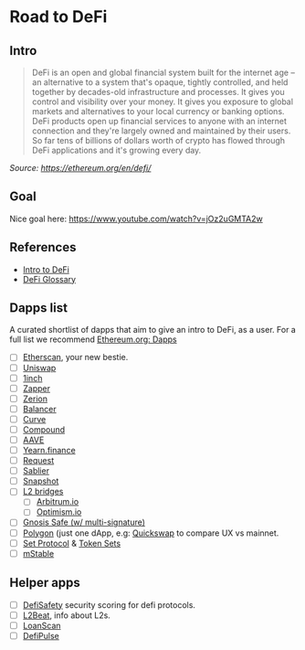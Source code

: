 # Road to DeFi

## Intro

> DeFi is an open and global financial system built for the internet age – an alternative to a system that's opaque, tightly controlled, and held together by decades-old infrastructure and processes. It gives you control and visibility over your money. It gives you exposure to global markets and alternatives to your local currency or banking options. DeFi products open up financial services to anyone with an internet connection and they're largely owned and maintained by their users. So far tens of billions of dollars worth of crypto has flowed through DeFi applications and it's growing every day.

_Source: <https://ethereum.org/en/defi/>_

## Goal

Nice goal here: <https://www.youtube.com/watch?v=jOz2uGMTA2w>

## References

- [Intro to DeFi](https://medium.com/the-capital/intro-to-defi-b4ab2ec0f156)
- [DeFi Glossary](https://docs.dego.finance/defi-glossary)

## Dapps list

A curated shortlist of dapps that aim to give an intro to DeFi, as a user. For a full list we recommend [Ethereum.org: Dapps](https://ethereum.org/en/dapps/#explore)

- [ ] [Etherscan](http://etherscan.io/), your new bestie.
- [ ] [Uniswap](https://uniswap.org/)
- [ ] [1inch](https://app.1inch.io)
- [ ] [Zapper](http://zapper.fi/)
- [ ] [Zerion](https://app.zerion.io/)
- [ ] [Balancer](https://balancer.fi/)
- [ ] [Curve](https://curve.fi/)
- [ ] [Compound](https://compound.finance/)
- [ ] [AAVE](https://aave.com/)
- [ ] [Yearn.finance](https://yearn.finance/)
- [ ] [Request](https://request.network/en/)
- [ ] [Sablier](https://sablier.finance/)
- [ ] [Snapshot](https://snapshot.org/#/)
- [ ] [L2 bridges]()
  - [ ] [Arbitrum.io](http://Arbitrum.io)
  - [ ] [Optimism.io](https://gateway.optimism.io/welcome)
- [ ] [Gnosis Safe (w/ multi-signature)](https://gnosis-safe.io)
- [ ] [Polygon](https://polygon.technology/) (just one dApp, e.g: [Quickswap](https://quickswap.exchange/) to compare UX vs mainnet.
- [ ] [Set Protocol](https://www.setprotocol.com/) & [Token Sets](https://www.tokensets.com/)
- [ ] [mStable](https://mstable.org/)

## Helper apps

- [ ] [DefiSafety](https://defisafety.com/) security scoring for defi protocols.
- [ ] [L2Beat](https://l2beat.com/), info about L2s.
- [ ] [LoanScan](https://loanscan.io/)
- [ ] [DefiPulse](https://defipulse.com/)
